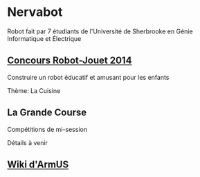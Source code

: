 Nervabot
========

Robot fait par 7 étudiants de l'Université de Sherbrooke en Génie Informatique et Électrique

<a href="http://www.gel.usherbrooke.ca/crj/2014/">Concours Robot-Jouet 2014</a>
-------------------------------------------------------------------------------
Construire un robot éducatif et amusant pour les enfants

Thème: La Cuisine

La Grande Course
----------------
Compétitions de mi-session

Détails à venir

<a href="http://www.gel.usherbrooke.ca/armus/index.php/Accueil">Wiki d'ArmUS</a>
--------------------------------------------------------------------------------
